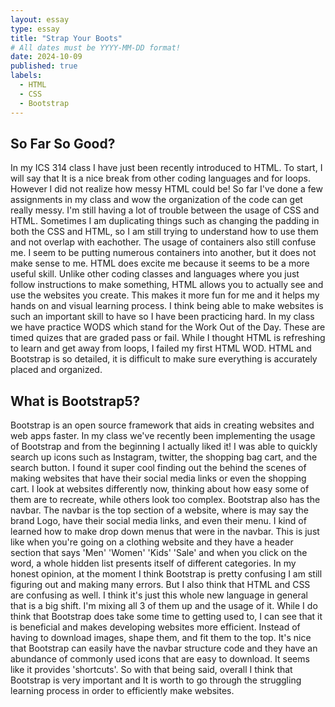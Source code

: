 ```yaml
---
layout: essay
type: essay
title: "Strap Your Boots"
# All dates must be YYYY-MM-DD format!
date: 2024-10-09
published: true
labels:
  - HTML
  - CSS
  - Bootstrap
---
```

## So Far So Good?
In my ICS 314 class I have just been recently introduced to HTML. To start, I will say that It is a nice break from other coding languages and for loops. However I did not realize how messy HTML could be! So far I've done a few assignments in my class and wow the organization of the code can get really messy. I'm still having a lot of trouble between the usage of CSS and HTML. Sometimes I am duplicating things such as changing the padding in both the CSS and HTML, so I am still trying to understand how to use them and not overlap with eachother. The usage of containers also still confuse me. I seem to be putting numerous containers into another, but it does not make sense to me. HTML does excite me because it seems to be a more useful skill. Unlike other coding classes and languages where you just follow instructions to make something, HTML allows you to actually see and use the websites you create. This makes it more fun for me and it helps my hands on and visual learning process. I think being able to make websites is such an important skill to have so I have been practicing hard. In my class we have practice WODS which stand for the Work Out of the Day. These are timed quizes that are graded pass or fail. While I thought HTML is refreshing to learn and get away from loops, I failed my first HTML WOD. HTML and Bootstrap is so detailed, it is difficult to make sure everything is accurately placed and organized. 

## What is Bootstrap5?
Bootstrap is an open source framework that aids in creating websites and web apps faster. In my class we've recently been implementing the usage of Bootstrap and from the beginning I actually liked it! I was able to quickly search up icons such as Instagram, twitter, the shopping bag cart, and the search button. I found it super cool finding out the behind the scenes of making websites that have their social media links or even the shopping cart. I look at websites differently now, thinking about how easy some of them are to recreate, while others look too complex. Bootstrap also has the navbar. The navbar is the top section of a website, where is may say the brand Logo, have their social media links, and even their menu. I kind of learned how to make drop down menus that were in the navbar. This is just like when you're going on a clothing website and they have a header section that says 'Men' 'Women' 'Kids' 'Sale' and when you click on the word, a whole hidden list presents itself of different categories. In my honest opinion, at the moment I think Bootstrap is pretty confusing I am still figuring out and making many errors. But I also think that HTML and CSS are confusing as well. I think it's just this whole new language in general that is a big shift. I'm mixing all 3 of them up and the usage of it. While I do think that Bootstrap does take some time to getting used to, I can see that it is beneficial and makes developing websites more efficient. Instead of having to download images, shape them, and fit them to the top. It's nice that Bootstrap can easily have the navbar structure code and they have an abundance of commonly used icons that are easy to download. It seems like it provides 'shortcuts'. So with that being said, overall I think that Bootstrap is very important and It is worth to go through the struggling learning process in order to efficiently make websites.   
